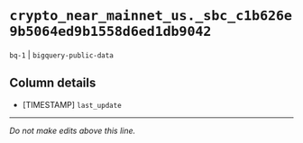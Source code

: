 # `crypto_near_mainnet_us._sbc_c1b626e9b5064ed9b1558d6ed1db9042`
`bq-1` | `bigquery-public-data`

## Column details
* [TIMESTAMP] `last_update`

-------------------------------------------------------------------------------
*Do not make edits above this line.*
